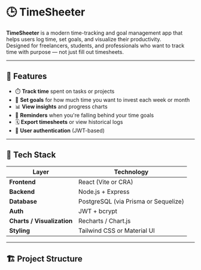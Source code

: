 # 🕒 TimeSheeter

**TimeSheeter** is a modern time-tracking and goal management app that helps users log time, set goals, and visualize their productivity.  
Designed for freelancers, students, and professionals who want to track time with purpose — not just fill out timesheets.

---

## 🚀 Features

- ⏱️ **Track time** spent on tasks or projects  
- 🎯 **Set goals** for how much time you want to invest each week or month  
- 📊 **View insights** and progress charts  
- 🔔 **Reminders** when you're falling behind your time goals  
- 🗓️ **Export timesheets** or view historical logs  
- 🔐 **User authentication** (JWT-based)  

---

## 🧩 Tech Stack

| Layer | Technology |
|-------|-------------|
| **Frontend** | React (Vite or CRA) |
| **Backend** | Node.js + Express |
| **Database** | PostgreSQL (via Prisma or Sequelize) |
| **Auth** | JWT + bcrypt |
| **Charts / Visualization** | Recharts / Chart.js |
| **Styling** | Tailwind CSS or Material UI |

---

## 🏗️ Project Structure

